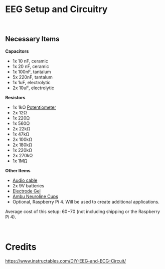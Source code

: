 # EEG Setup and Circuitry

<br>

## Necessary Items

<b>Capacitors</b>
- 1x 10 nF, ceramic
- 1x 20 nF, ceramic
- 1x 100nF, tantalum
- 5x 220nF, tantalum
- 1x 1uF, electrolytic
- 2x 10uF, electrolytic

<b>Resistors</b>
- 1x 1kΩ [Potentiometer](https://www.digikey.com/en/products/detail/3362P-1-102LF/3362P-102LF-ND/1088411)
- 2x 12Ω
- 1x 220Ω
- 1x 560Ω
- 2x 22kΩ
- 1x 47kΩ
- 2x 100kΩ
- 2x 180kΩ
- 1x 220kΩ
- 2x 270kΩ
- 1x 1MΩ

<b>Other Items</b>
- [Audio cable](https://www.amazon.com/Cables-Unlimited-AUD-1100-06-6-Feet-Stereo/dp/B000SE6IV8/ref=pd_sbs_t_7)
- 2x 9V batteries
- [Electrode Gel](https://www.google.com/search?q=electrode+gel&rlz=1C1CHBD_enUS1035US1035&oq=electrode+gel&gs_lcrp=EgZjaHJvbWUqDggAEEUYJxg7GIAEGIoFMg4IABBFGCcYOxiABBiKBTIGCAEQRRhAMgYIAhAjGCcyBwgDEAAYgAQyDwgEEC4YFBiHAhiABBjlBDIGCAUQRRg8MgYIBhBFGDwyBggHEEUYPNIBCDM5MDNqMGo3qAIAsAIA&sourceid=chrome&ie=UTF-8)
- [Ambu Neuroline Cups](https://www.ebay.com/itm/226350201606?chn=ps&norover=1&mkevt=1&mkrid=711-117182-37290-0&mkcid=2&mkscid=101&itemid=226350201606&targetid=2295557531710&device=c&mktype=pla&googleloc=9023738&poi=&campaignid=21404249913&mkgroupid=173029508828&rlsatarget=pla-2295557531710&abcId=9450098&merchantid=6296724&gad_source=4&gclid=CjwKCAiAl4a6BhBqEiwAqvrquhBjFKVhgbAvTBBYwRt4psUDDvCicxy6tSvAFTe5ufQr4nJ-N8DzLhoCr5UQAvD_BwE)
- Optional, Raspberry Pi 4. Will be used to create additional applications.

Average cost of this setup: $60-$70 (not including shipping or the Raspberry Pi 4).

<br>

# Credits
https://www.instructables.com/DIY-EEG-and-ECG-Circuit/
